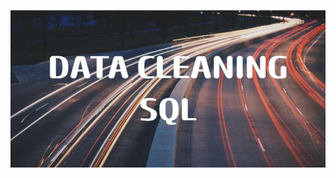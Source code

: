 


![image alt](https://github.com/mamudjoof/Cleaning-ESPN-Data-Using-SQL/blob/main/DATA_CLEANINGSQL.png?raw=true)
